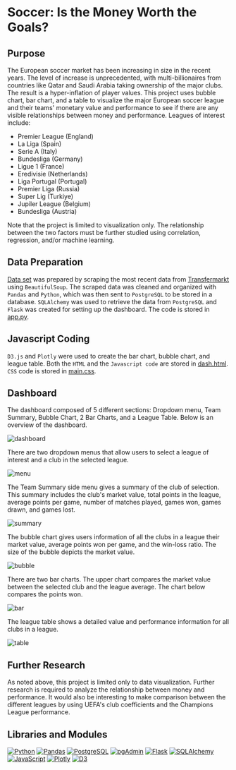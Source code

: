 # Soccer: Is the Money Worth the Goals?

## Purpose

The European soccer market has been increasing in size in the recent years. The level of increase is unprecedented, with multi-billionaires from countries like Qatar and Saudi Arabia taking ownership of the major clubs. The result is a hyper-inflation of player values.
This project uses bubble chart, bar chart, and a table to visualize the major European soccer league and their teams' monetary value and performance to see if there are any visible relationships between money and performance.
Leagues of interest include:
- Premier League (England)
- La Liga (Spain)
- Serie A (Italy)
- Bundesliga (Germany)
- Ligue 1 (France)
- Eredivisie (Netherlands)
- Liga Portugal (Portugal)
- Premier Liga (Russia)
- Super Lig (Turkiye)
- Jupiler League (Belgium)
- Bundesliga (Austria)

Note that the project is limited to visualization only. The relationship between the two factors must be further studied using correlation, regression, and/or machine learning.

## Data Preparation

[Data set](https://github.com/ericyang91/Soccer_Is_the_Money_Worth_the_Goals/blob/main/data_scrape.ipynb) was prepared by scraping the most recent data from [Transfermarkt](https://www.transfermarkt.us/) using `BeautifulSoup`. The scraped data was cleaned and organized with `Pandas` and `Python`, which was then sent to `PostgreSQL` to be stored in a database. `SQLAlchemy` was used to retrieve the data from `PostgreSQL` and `Flask` was created for setting up the dashboard. The code is stored in [app.py](https://github.com/ericyang91/Soccer_Is_the_Money_Worth_the_Goals/blob/main/app.py).

## Javascript Coding

`D3.js` and `Plotly` were used to create the bar chart, bubble chart, and league table. Both the `HTML` and the `Javascript code` are stored in [dash.html](https://github.com/ericyang91/Soccer_Is_the_Money_Worth_the_Goals/blob/main/templates/dash.html). `CSS` code is stored in [main.css](https://github.com/ericyang91/Soccer_Is_the_Money_Worth_the_Goals/blob/main/static/main.css).

## Dashboard

The dashboard composed of 5 different sections: Dropdown menu, Team Summary, Bubble Chart, 2 Bar Charts, and a League Table. Below is an overview of the dashboard.

![dashboard](https://github.com/ericyang91/Soccer_Is_the_Money_Worth_the_Goals/blob/main/captures/dash.jpg)

There are two dropdown menus that allow users to select a league of interest and a club in the selected league.

![menu](https://github.com/ericyang91/Soccer_Is_the_Money_Worth_the_Goals/blob/main/captures/dashboard.jpg)

The Team Summary side menu gives a summary of the club of selection. This summary includes the club's market value, total points in the league, average points per game, number of matches played, games won, games drawn, and games lost.

![summary](https://github.com/ericyang91/Soccer_Is_the_Money_Worth_the_Goals/blob/main/captures/teamsummary.jpg)

The bubble chart gives users information of all the clubs in a league their market value, average points won per game, and the win-loss ratio. The size of the bubble depicts the market value.

![bubble](https://github.com/ericyang91/Soccer_Is_the_Money_Worth_the_Goals/blob/main/captures/bubble.jpg)

There are two bar charts. The upper chart compares the market value between the selected club and the league average. The chart below compares the points won.

![bar](https://github.com/ericyang91/Soccer_Is_the_Money_Worth_the_Goals/blob/main/captures/bar.jpg)

The league table shows a detailed value and performance information for all clubs in a league.

![table](https://github.com/ericyang91/Soccer_Is_the_Money_Worth_the_Goals/blob/main/captures/table.jpg)

## Further Research

As noted above, this project is limited only to data visualization. Further research is required to analyze the relationship between money and performance. It would also be interesting to make comparison between the different leagues by using UEFA's club coefficients and the Champions League performance.

## Libraries and Modules
[![Python](https://img.shields.io/badge/-Python-3776AB?logo=python&logoColor=white&style=flat)](https://www.python.org/)
[![Pandas](https://img.shields.io/badge/-Pandas-150458?logo=pandas&logoColor=white&style=flat)](https://pandas.pydata.org/)
[![PostgreSQL](https://img.shields.io/badge/-PostgreSQL-336791?logo=postgresql&logoColor=white&style=flat)](https://www.postgresql.org/)
[![pgAdmin](https://img.shields.io/badge/-pgAdmin-336791?logo=postgresql&logoColor=white&style=flat)](https://www.pgadmin.org/)
[![Flask](https://img.shields.io/badge/-Flask-000000?logo=flask&logoColor=white&style=flat)](https://flask.palletsprojects.com/)
[![SQLAlchemy](https://img.shields.io/badge/-SQLAlchemy-1C2833?logo=sqlalchemy&logoColor=white&style=flat)](https://www.sqlalchemy.org/)
[![JavaScript](https://img.shields.io/badge/-JavaScript-F7DF1E?logo=javascript&logoColor=black&style=flat)](https://www.javascript.com/)
[![Plotly](https://img.shields.io/badge/-Plotly-3F4F75?logo=plotly&logoColor=white&style=flat)](https://plotly.com/)
[![D3](https://img.shields.io/badge/-D3-F9A03C?logo=d3.js&logoColor=white&style=flat)](https://d3js.org/)
